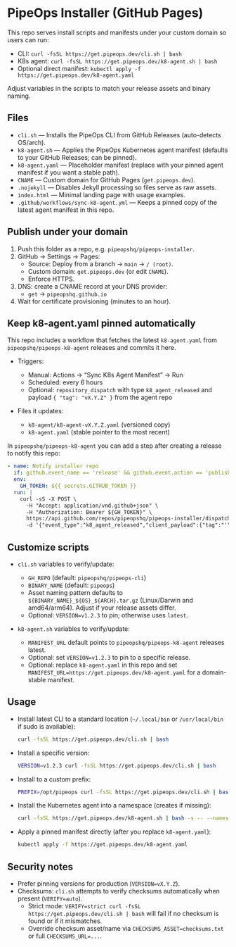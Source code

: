 # PipeOps Installer (GitHub Pages)

This repo serves install scripts and manifests under your custom domain so users can run:

- CLI: `curl -fsSL https://get.pipeops.dev/cli.sh | bash`
- K8s agent: `curl -fsSL https://get.pipeops.dev/k8-agent.sh | bash`
- Optional direct manifest: `kubectl apply -f https://get.pipeops.dev/k8-agent.yaml`

Adjust variables in the scripts to match your release assets and binary naming.

## Files

- `cli.sh` — Installs the PipeOps CLI from GitHub Releases (auto-detects OS/arch).
- `k8-agent.sh` — Applies the PipeOps Kubernetes agent manifest (defaults to your GitHub Releases; can be pinned).
- `k8-agent.yaml` — Placeholder manifest (replace with your pinned agent manifest if you want a stable path).
- `CNAME` — Custom domain for GitHub Pages (`get.pipeops.dev`).
- `.nojekyll` — Disables Jekyll processing so files serve as raw assets.
- `index.html` — Minimal landing page with usage examples.
- `.github/workflows/sync-k8-agent.yml` — Keeps a pinned copy of the latest agent manifest in this repo.

## Publish under your domain

1. Push this folder as a repo, e.g. `pipeopshq/pipeops-installer`.
2. GitHub → Settings → Pages:
   - Source: Deploy from a branch → `main` → `/ (root)`.
   - Custom domain: `get.pipeops.dev` (or edit `CNAME`).
   - Enforce HTTPS.
3. DNS: create a CNAME record at your DNS provider:
   - `get` → `pipeopshq.github.io`
4. Wait for certificate provisioning (minutes to an hour).

## Keep k8-agent.yaml pinned automatically

This repo includes a workflow that fetches the latest `k8-agent.yaml` from `pipeopshq/pipeops-k8-agent` releases and commits it here.

- Triggers:
  - Manual: Actions → “Sync K8s Agent Manifest” → Run
  - Scheduled: every 6 hours
  - Optional: `repository_dispatch` with type `k8_agent_released` and payload `{ "tag": "vX.Y.Z" }` from the agent repo

- Files it updates:
  - `k8-agent/k8-agent-vX.Y.Z.yaml` (versioned copy)
  - `k8-agent.yaml` (stable pointer to the most recent)

In `pipeopshq/pipeops-k8-agent` you can add a step after creating a release to notify this repo:

```yaml
- name: Notify installer repo
  if: github.event_name == 'release' && github.event.action == 'published'
  env:
    GH_TOKEN: ${{ secrets.GITHUB_TOKEN }}
  run: |
    curl -sS -X POST \
      -H "Accept: application/vnd.github+json" \
      -H "Authorization: Bearer ${GH_TOKEN}" \
      https://api.github.com/repos/pipeopshq/pipeops-installer/dispatches \
      -d '{"event_type":"k8_agent_released","client_payload":{"tag":"'"${{ github.event.release.tag_name }}"'"}}'
```

## Customize scripts

- `cli.sh` variables to verify/update:
  - `GH_REPO` (default: `pipeopshq/pipeops-cli`)
  - `BINARY_NAME` (default: `pipeops`)
  - Asset naming pattern defaults to `${BINARY_NAME}_${OS}_${ARCH}.tar.gz` (Linux/Darwin and amd64/arm64). Adjust if your release assets differ.
  - Optional: `VERSION=v1.2.3` to pin; otherwise uses `latest`.

- `k8-agent.sh` variables to verify/update:
  - `MANIFEST_URL` default points to `pipeopshq/pipeops-k8-agent` releases latest.
  - Optional: set `VERSION=v1.2.3` to pin to a specific release.
  - Optional: replace `k8-agent.yaml` in this repo and set `MANIFEST_URL=https://get.pipeops.dev/k8-agent.yaml` for a domain-stable manifest.

## Usage

- Install latest CLI to a standard location (`~/.local/bin` or `/usr/local/bin` if sudo is available):

  ```sh
  curl -fsSL https://get.pipeops.dev/cli.sh | bash
  ```

- Install a specific version:

  ```sh
  VERSION=v1.2.3 curl -fsSL https://get.pipeops.dev/cli.sh | bash
  ```

- Install to a custom prefix:

  ```sh
  PREFIX=/opt/pipeops curl -fsSL https://get.pipeops.dev/cli.sh | bash
  ```

- Install the Kubernetes agent into a namespace (creates if missing):

  ```sh
  curl -fsSL https://get.pipeops.dev/k8-agent.sh | bash -s -- --namespace pipeops-system
  ```

- Apply a pinned manifest directly (after you replace `k8-agent.yaml`):

  ```sh
  kubectl apply -f https://get.pipeops.dev/k8-agent.yaml
  ```

## Security notes

- Prefer pinning versions for production (`VERSION=vX.Y.Z`).
- Checksums: `cli.sh` attempts to verify checksums automatically when present (`VERIFY=auto`).
  - Strict mode: `VERIFY=strict curl -fsSL https://get.pipeops.dev/cli.sh | bash` will fail if no checksum is found or if it mismatches.
  - Override checksum asset/name via `CHECKSUMS_ASSET=checksums.txt` or full `CHECKSUMS_URL=...`.
